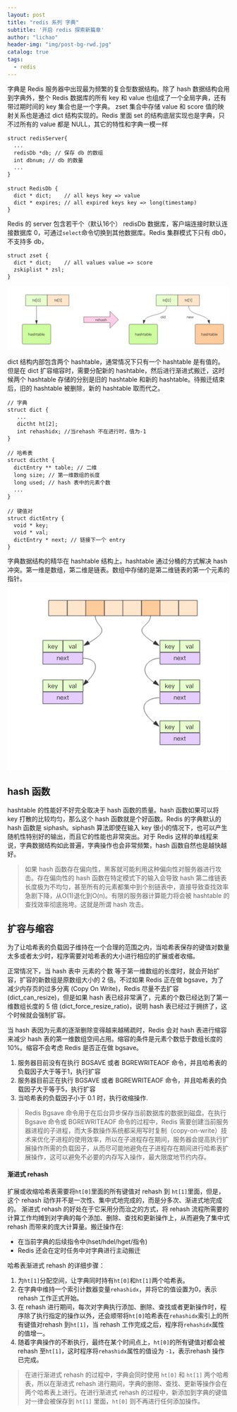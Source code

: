 ```yaml
---
layout: post
title: "redis 系列 字典"
subtitle: '开启 redis 探索新篇章'
author: "lichao"
header-img: "img/post-bg-rwd.jpg"
catalog: true
tags:
  - redis 
---
```



字典是 Redis 服务器中出现最为频繁的复合型数据结构。除了 hash 数据结构会用到字典外，整个 Redis 数据库的所有 key 和 value 也组成了一个全局字典，还有带过期时间的 key 集合也是一个字典。 zset 集合中存储 value 和 score 值的映射关系也是通过 dict 结构实现的。Redis 里面 set 的结构底层实现也是字典，只不过所有的 value 都是 NULL，其它的特性和字典一模一样
 
```
struct redisServer{
  ...
  redisDb *db; // 保存 db 的数组
  int dbnum; // db 的数量
  ...
}

struct RedisDb {
  dict * dict;    // all keys key => value
  dict * expires; // all expired keys key => long(timestamp)
}
```
Redis 的 server 包含若干个（默认16个） redisDb 数据库，客户端连接时默认连接数据库 0，可通过```select```命令切换到其他数据库。Redis 集群模式下只有 db0，不支持多 db，

```
struct zset {
  dict * dict;    // all values value => score
  zskiplist * zsl;
}
```
![渐进式哈希过程](/img/redis/rehash过程.png)


dict 结构内部包含两个 hashtable，通常情况下只有一个 hashtable 是有值的。但是在 dict 扩容缩容时，需要分配新的 hashtable，然后进行渐进式搬迁，这时候两个 hashtable 存储的分别是旧的 hashtable 和新的 hashtable。待搬迁结束后，旧的 hashtable 被删除，新的 hashtable 取而代之。

```
// 字典
struct dict {
   ...
   dictht ht[2];
   int rehashidx; //当rehash 不在进行时，值为-1
}

// 哈希表
struct dictht {
  dictEntry ** table; // 二维
  long size; // 第一维数组的长度
  long used; // hash 表中的元素个数
  ...
}

// 键值对
struct dictEntry {
  void * key;
  void * val;
  dictEntry * next; // 链接下一个 entry
}
```

字典数据结构的精华在 hashtable 结构上。hashtable 通过分桶的方式解决 hash 冲突。第一维是数组，第二维是链表。数组中存储的是第二维链表的第一个元素的指针。
![hash结构](/img/redis/hash结构.png)
## hash 函数
hashtable 的性能好不好完全取决于 hash 函数的质量。hash 函数如果可以将 key 打散的比较均匀，那么这个 hash 函数就是个好函数。Redis 的字典默认的 hash 函数是 siphash。siphash 算法即使在输入 key 很小的情况下，也可以产生随机性特别好的输出，而且它的性能也非常突出。对于 Redis 这样的单线程来说，字典数据结构如此普遍，字典操作也会非常频繁，hash 函数自然也是越快越好。

> 如果 hash 函数存在偏向性，黑客就可能利用这种偏向性对服务器进行攻击。存在偏向性的 hash 函数在特定模式下的输入会导致 hash 第二维链表长度极为不均匀，甚至所有的元素都集中到个别链表中，直接导致查找效率急剧下降，从O(1)退化到O(n)。有限的服务器计算能力将会被 hashtable 的查找效率彻底拖垮。这就是所谓 hash 攻击。

## 扩容与缩容
为了让哈希表的负载因子维持在一个合理的范围之内，当哈希表保存的键值对数量太多或者太少时，程序需要对哈希表的大小进行相应的扩展或者收缩。

正常情况下，当 hash 表中 元素的个数 等于第一维数组的长度时，就会开始扩容，扩容的新数组是原数组大小的 2 倍。不过如果 Redis 正在做 bgsave，为了减少内存页的过多分离 (Copy On Write)，Redis 尽量不去扩容 (dict_can_resize)，但是如果 hash 表已经非常满了，元素的个数已经达到了第一维数组长度的 5 倍 (dict_force_resize_ratio)，说明 hash 表已经过于拥挤了，这个时候就会强制扩容。

当 hash 表因为元素的逐渐删除变得越来越稀疏时，Redis 会对 hash 表进行缩容来减少 hash 表的第一维数组空间占用。缩容的条件是元素个数低于数组长度的 10%。缩容不会考虑 Redis 是否正在做 bgsave。

1. 服务器目前没有在执行 BGSAVE 或者 BGREWRITEAOF 命令，并且哈希表的负载因子大于等于1，执行扩容
2. 服务器目前正在执行 BGSAVE 或者 BGREWRITEAOF 命令，并且哈希表的负载因子大于等于5，执行扩容
3. 当哈希表的负载因子小于 0.1 时，执行收缩操作.

> Redis Bgsave 命令用于在后台异步保存当前数据库的数据到磁盘。在执行 Bgsave 命令或 BGREWRITEAOF 命令的过程中，Redis 需要创建当前服务器进程的子进程，而大多数操作系统都采用写时复制（copy-on-write）技术来优化子进程的使用效率，所以在子进程存在期间，服务器会提高执行扩展操作所需的负载因子，从而尽可能地避免在子进程存在期间进行哈希表扩展操作，这可以避免不必要的内存写入操作，最大限度地节约内存。

#### 渐进式 rehash
扩展或收缩哈希表需要将```ht[0]```里面的所有键值对 rehash 到 ```ht[1]```里面，但是，这个 rehash 动作并不是一次性、集中式地完成的，而是分多次、渐进式地完成的。
渐进式 rehash 的好处在于它采用分而治之的方式，将 rehash 流程所需要的计算工作均摊到对字典的每个添加、删除、查找和更新操作上，从而避免了集中式 rehash 而带来的庞大计算量。搬迁操作在: 
* 在当前字典的后续指令中(hset/hdel/hget/指令)
* Redis 还会在定时任务中对字典进行主动搬迁

哈希表渐进式 rehash 的详细步骤：
1. 为```ht[1]```分配空间，让字典同时持有```ht[0]```和```ht[1]```两个哈希表。
2. 在字典中维持一个索引计数器变量```rehashidx```，并将它的值设置为0，表示 rehash 工作正式开始。
3. 在 rehash 进行期间，每次对字典执行添加、删除、查找或者更新操作时，程序除了执行指定的操作以外，还会顺带将```ht[0]```哈希表在```rehashidx```索引上的所有键值对rehash 到```ht[1]```，当 rehash 工作完成之后，程序将```rehashidx```属性的值增一。
4. 随着字典操作的不断执行，最终在某个时间点上，```ht[0]```的所有键值对都会被 rehash 至```ht[1]```，这时程序将```rehashidx```属性的值设为 ```-1```，表示rehash 操作已完成。


> 在进行渐进式 rehash 的过程中，字典会同时使用 ```ht[0]``` 和 ```ht[1]``` 两个哈希表，所以在渐进式 rehash 进行期间，字典的删除、查找、更新等操作会在两个哈希表上进行。在进行渐进式 rehash 的过程中，新添加到字典的键值对一律会被保存到 ```ht[1]``` 里面，```ht[0]``` 则不再进行任何添加操作。

